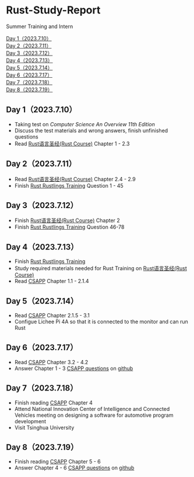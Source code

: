 # Rust-Study-Report
Summer Training and Intern
<!-- vscode-markdown-toc -->
[Day 1（2023.7.10）](#day12023.7.10)<br>
[Day 2（2023.7.11）](#day22023.7.11)<br>
[Day 3（2023.7.12）](#day22023.7.12)<br>
[Day 4（2023.7.13）](#day22023.7.13)<br>
[Day 5（2023.7.14）](#day22023.7.14)<br>
[Day 6（2023.7.17）](#day22023.7.17)<br>
[Day 7（2023.7.18）](#day22023.7.18)<br>
[Day 8（2023.7.19）](#day22023.7.19)<br>
##  <a name='day12023.7.10'></a>Day 1（2023.7.10）
* Taking test on _Computer Science An Overview 11th Edition_
* Discuss the test materials and wrong answers, finish unfinished questions
* Read [Rust语言圣经(Rust Course)](https://course.rs/about-book.html) Chapter 1 - 2.3
##  <a name='day22023.7.11'></a>Day 2（2023.7.11）
* Read [Rust语言圣经(Rust Course)](https://course.rs/about-book.html) Chapter 2.4 - 2.9
* Finish [Rust Rustlings Training](https://github.com/LearningOS/rust-rustlings-houjer23) Question 1 - 45
##  <a name='day22023.7.12'></a>Day 3（2023.7.12）
* Finish [Rust语言圣经(Rust Course)](https://course.rs/about-book.html) Chapter 2
* Finish [Rust Rustlings Training](https://github.com/LearningOS/rust-rustlings-houjer23) Question 46-78
##  <a name='day22023.7.13'></a>Day 4（2023.7.13）
* Finish [Rust Rustlings Training](https://github.com/LearningOS/rust-rustlings-houjer23)
* Study required materials needed for Rust Training on [Rust语言圣经(Rust Course)](https://course.rs/about-book.html)
* Read [CSAPP](http://csapp.cs.cmu.edu/2e/samples.html) Chapter 1.1 - 2.1.4
##  <a name='day22023.7.14'></a>Day 5（2023.7.14）
* Read [CSAPP](http://csapp.cs.cmu.edu/2e/samples.html) Chapter 2.1.5 - 3.1
* Configue Lichee Pi 4A so that it is connected to the monitor and can run Rust
##  <a name='day22023.7.17'></a>Day 6（2023.7.17）
* Read [CSAPP](http://csapp.cs.cmu.edu/2e/samples.html) Chapter 3.2 - 4.2
* Answer Chapter 1 - 3 [CSAPP questions](https://github.com/orgs/LearningOS/discussions/8) on [github](https://github.com/houjer23/Rust-Study-Report/blob/main/Computer%20Systems%3A%20A%20Programmer's%20Perspective%20(CSAPP)/课后练习.markdown)
##  <a name='day22023.7.18'></a>Day 7（2023.7.18）
* Finish reading [CSAPP](http://csapp.cs.cmu.edu/2e/samples.html) Chapter 4
* Attend National Innovation Center of Intelligence and Connected Vehicles meeting on designing a software for automotive program development
* Visit Tsinghua University
##  <a name='day22023.7.19'></a>Day 8（2023.7.19）
* Finish reading [CSAPP](http://csapp.cs.cmu.edu/2e/samples.html) Chapter 5 - 6
* Answer Chapter 4 - 6 [CSAPP questions](https://github.com/orgs/LearningOS/discussions/8) on [github](https://github.com/houjer23/Rust-Study-Report/blob/main/Computer%20Systems%3A%20A%20Programmer's%20Perspective%20(CSAPP)/课后练习.markdown)
